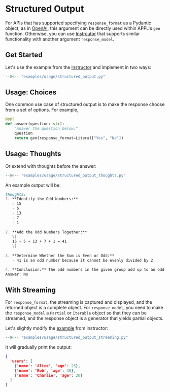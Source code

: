 # Structured Output

For APIs that has supported specifying `response_format` as a Pydantic object, as in [OpenAI](https://platform.openai.com/docs/guides/structured-outputs/structured-outputs), this argument can be directly used within APPL's `gen` function. Otherwise, you can use [Instrcutor](https://github.com/jxnl/instructor/) that supports similar functionality with another argument `response_model`.

## Get Started

Let's use the example from the [instructor](https://github.com/jxnl/instructor/?tab=readme-ov-file#get-started-in-minutes) and implement in two ways:

```python linenums="1"
--8<-- "examples/usage/structured_output.py"
```

## Usage: Choices
One common use case of structured output is to make the response choose from a set of options. For example,
```python linenums="1"
@ppl
def answer(question: str):
    "Answer the question below."
    question
    return gen(response_format=Literal["Yes", "No"])
```

## Usage: Thoughts
Or extend with thoughts before the answer:
```python linenums="1"
--8<-- "examples/usage/structured_output_thoughts.py"
```

An example output will be:
```markdown
Thoughts:
1. **Identify the Odd Numbers:**
   - 15
   - 5
   - 13
   - 7
   - 1   
   
2. **Add the Odd Numbers Together:**
   \[
   15 + 5 + 13 + 7 + 1 = 41
   \]
   
3. **Determine Whether the Sum is Even or Odd:**
   - 41 is an odd number because it cannot be evenly divided by 2.

4. **Conclusion:** The odd numbers in the given group add up to an odd number, not an even number.
Answer: No
```

## With Streaming

For `response_format`, the streaming is captured and displayed, and the returned object is a complete object. For `response_model`, you need to make the `response_model` a `Partial` or `Iterable` object so that they can be streamed, and the response object is a generator that yields partial objects.

Let's slightly modify the [example](https://python.useinstructor.com/why/#partial-extraction) from instructor:

```python linenums="1"
--8<-- "examples/usage/structured_output_streaming.py"
```

It will gradually print the output:

```json
{
  'users': [
    {'name': 'Alice', 'age': 25},
    {'name': 'Bob', 'age': 30},
    {'name': 'Charlie', 'age': 20}
  ]
}
```